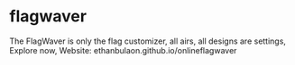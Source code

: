 # flagwaver
The FlagWaver is only the flag customizer, all airs, all designs are settings, Explore now, Website: ethanbulaon.github.io/onlineflagwaver
